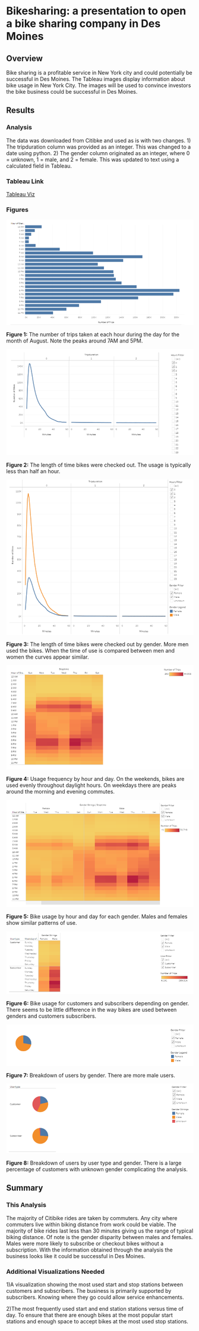 # Bikesharing: a presentation to open a bike sharing company in Des Moines

## Overview
Bike sharing is a profitable service in New York city and could potentially be successful in Des Moines. The Tableau images display information about bike usage in New York City. The images will be used to convince investors the bike business could be successful in Des Moines.

## Results

### Analysis
The data was downloaded from Citibke and used as is with two changes.  1) The tripduration column was provided as an integer. This was changed to a date using python. 2) The gender column originated as an integer, where 0 = unknown, 1 = male, and 2 = female.  This was updated to text using a calculated field in Tableau.

### Tableau Link
[Tableau Viz](https://public.tableau.com/authoring/Module14ChallengeBikeShareViability/BikeShareViability#1)

### Figures
![Fig-1](resources/peak_august_hours.png)

**Figure 1:** The number of trips taken at each hour during the day for the month of August. Note the peaks around 7AM and 5PM.

![Fig-2](resources/checkout_time_for_users.png)

**Figure 2:** The length of time bikes were checked out. The usage is typically less than half an hour.


![Fig-3](resources/checkout_time_by_gender.png)

**Figure 3:** The length of time bikes were checked out by gender. More men used the bikes. When the time of use is compared between men and women the curves appear similar. 


![Fig-4](resources/trips_by_weekday_hour.png)

**Figure 4:** Usage frequency by hour and day.  On the weekends, bikes are used evenly throughout daylight hours. On weekdays there are peaks around the morning and evening commutes. 


![Fig-5](resources/trips_by_gender_weekday_hour.png)

**Figure 5:** Bike usage by hour and day for each gender.  Males and females show similar patterns of use.


![Fig-6](resources/user_trips_by_gender_weekday.png)

**Figure 6:** Bike usage for customers and subscribers depending on gender.  There seems to be little difference in the way bikes are used between genders and customers subscribers.  

![Fig-7](resources/gender_breakdown.png)

**Figure 7:** Breakdown of users by gender.  There are more male users.


![Fig-8](resources/gender_usertype_breakdown.png)

**Figure 8:**  Breakdown of users by user type and gender. There is a large percentage of customers with unknown gender complicating the analysis.


## Summary

### This Analysis

The majority of Citibike rides are taken by commuters. Any city where commuters live within biking distance from work could be viable. The majority of bike rides last less than 30 minutes giving us the range of typical biking distance. Of note is the gender disparity between males and females. Males were more likely to subscribe or checkout bikes without a subscription. With the information obtained through the analysis the business looks like it could be successful in Des Moines. 

### Additional Visualizations Needed

1)A visualization showing the most used start and stop stations between customers and subscribers.  The business is primarily supported by subscribers. Knowing where they go could allow service enhancements. 

2)The most frequently used start and end station stations versus time of day.  To ensure that there are enough bikes at the most popular start stations and enough space to accept bikes at the most used stop stations. 
